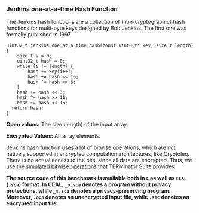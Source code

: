 ### Jenkins one-at-a-time Hash Function
The Jenkins hash functions are a collection of (non-cryptographic) hash functions for multi-byte keys designed by Bob Jenkins. The first one was formally published in 1997.

```
uint32_t jenkins_one_at_a_time_hash(const uint8_t* key, size_t length) {
    size_t i = 0;
    uint32_t hash = 0;
    while (i != length) {
        hash += key[i++];
        hash += hash << 10;
        hash ^= hash >> 6;
    }
    hash += hash << 3;
    hash ^= hash >> 11;
    hash += hash << 15;
  return hash;
}
```

**Open values:** The size (length) of the input array. 

**Encrypted Values:** All array elements.

Jenkins hash function uses a lot of bitwise operations, which are not natively supported in encrypted computation architectures, like Cryptoleq. There is no actual access to the bits, since all data are encrypted. Thus, we use the [simulated bitwise operations](https://github.com/momalab/privacy_benchmarks/tree/master/Realistic/bitwiseOperators) that TERMinator Suite provides.

**The source code of this benchmark is available both in `C` as well as `CEAL` (`.sca`) format. In CEAL, `_o.sca` denotes a program without privacy protections, while `_s.sca` denotes a privacy-preserving program. Moreover, `.opn` denotes an unencrypted input file, while `.sec` denotes an encrypted input file.**
